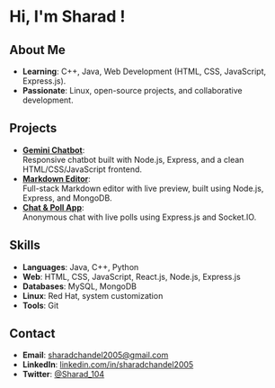 # Hi, I'm Sharad !  

## About Me
- **Learning**: C++, Java, Web Development (HTML, CSS, JavaScript, Express.js).  
- **Passionate**: Linux, open-source projects, and collaborative development.

## Projects
- **[Gemini Chatbot](https://github.com/Sharad104/chatbot)**:  
  Responsive chatbot built with Node.js, Express, and a clean HTML/CSS/JavaScript frontend.  
- **[Markdown Editor](https://github.com/Sharad104/MinimalMarkdownPreviewer)**:  
  Full-stack Markdown editor with live preview, built using Node.js, Express, and MongoDB.  
- **[Chat & Poll App](https://github.com/Sharad104/anonymouschat)**:  
  Anonymous chat with live polls using Express.js and Socket.IO.

## Skills
- **Languages**: Java, C++, Python  
- **Web**: HTML, CSS, JavaScript, React.js, Node.js, Express.js  
- **Databases**: MySQL, MongoDB  
- **Linux**: Red Hat, system customization  
- **Tools**: Git  

## Contact
- **Email**: [sharadchandel2005@gmail.com](mailto:sharadchandel2005@gmail.com)  
- **LinkedIn**: [linkedin.com/in/sharadchandel2005](https://www.linkedin.com/in/sharadchandel2005/)  
- **Twitter**: [@Sharad_104](https://x.com/Sharad_104)  
